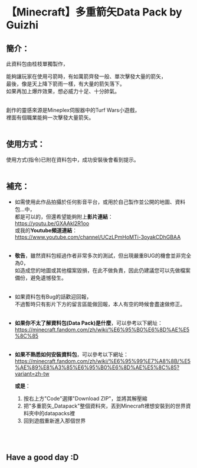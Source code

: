 # 【Minecraft】<b>多重箭矢Data Pack</b>  by Guizhi

## <b>簡介</b>：
此資料包由桂枝單獨製作，

能夠讓玩家在使用弓箭時，有如萬箭齊發一般、單次擊發大量的箭矢，<br>
最後，像是天上降下箭雨一樣，有大量的箭矢落下。<br>
如果再加上爆炸效果，想必威力十足、十分帥氣。<br><br>

創作的靈感來源是Mineplex伺服器中的Turf Wars小遊戲，<br>
裡面有個職業能夠一次擊發大量箭矢。<br><br>



## <b>使用方式</b>：
使用方式(指令)已附在資料包中，成功安裝後會看到提示。<br><br>



## <b>補充</b>：
- 如需使用此作品拍攝於任何影音平台，或用於自己製作並公開的地圖、資料包...中，<br>
都是可以的，但還希望能夠附上<b>影片連結</b>：<br>
https://youtu.be/GXAAkl2R1oo<br>
或我的<b>Youtube頻道連結</b>：<br>
https://www.youtube.com/channel/UCzLPmHoMTi-3oyakCDhGBAA<br><br>

- <b>敬告</b>，雖然資料包經過作者非常多次的測試，但出現嚴重BUG的機會並非完全為0，<br>
  如造成您的地圖或其他檔案毀損，在此不做負責，因此仍建議您可以先做檔案備份，避免遺憾發生。<br><br>

- 如果資料包有Bug的話歡迎回報，<br>
  不過暫時只有影片下方的留言區能做回報，本人有空的時候會盡速做修正。<br><br>

- <b>如果你不太了解資料包(Data Pack)是什麼</b>，可以參考以下網址：<br>
    https://minecraft.fandom.com/zh/wiki/%E6%95%B0%E6%8D%AE%E5%8C%85<br><br>

- <b>如果不熟悉如何安裝資料包</b>，可以參考以下網址：<br>
    https://minecraft.fandom.com/zh/wiki/%E6%95%99%E7%A8%8B/%E5%AE%89%E8%A3%85%E6%95%B0%E6%8D%AE%E5%8C%85?variant=zh-tw

    <b>或是</b>：
    1. 按右上方"Code"選擇"Download ZIP"，並將其解壓縮
    2. 把"多重箭矢_Datapack"整個資料夾，丟到Minecraft裡想安裝到的世界資料夾中的datapacks裡
    3. 回到遊戲重新進入那個世界

<br><br>
## <b>Have a good day :D</b>
